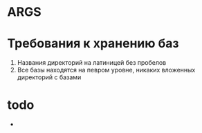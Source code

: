 # ARGS

# Требования к хранению баз

1. Названия директорий на латиницей без пробелов
2. Все базы находятся на певром уровне, никаких вложенных директорий с базами

# todo
- 
